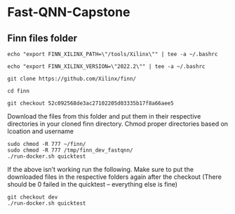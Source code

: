 # Fast-QNN-Capstone
## Finn files folder

```
echo "export FINN_XILINX_PATH=\"/tools/Xilinx\"" | tee -a ~/.bashrc 

echo "export FINN_XILINX_VERSION=\"2022.2\"" | tee -a ~/.bashrc 

git clone https://github.com/Xilinx/finn/ 

cd finn 

git checkout 52c092568de3ac27102205d03335b17f8a66aee5 
```
Download the files from this folder and put them in their respective directories in your cloned finn directory. Chmod proper directories based on lcoation and username
```
sudo chmod -R 777 ~/finn/
sudo chmod -R 777 /tmp/finn_dev_fastqnn/
./run-docker.sh quicktest 
```
If the above isn’t working run the following. Make sure to put the downloaded files in the respective folders again after the checkout (There should be 0 failed in the quicktest – everything else is fine)
```
git checkout dev 
./run-docker.sh quicktest 
```
